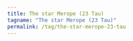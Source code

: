 ```yaml
---
title: The star Merope (23 Tau)
tagname: "The star Merope (23 Tau)"
permalink: /tag/the-star-merope-23-tau
---
```

